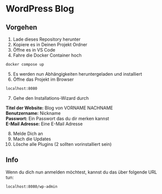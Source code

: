 # WordPress Blog

## Vorgehen

1. Lade dieses Repository herunter
2. Kopiere es in Deinen Projekt Ordner
3. Öffne es in VS Code
4. Fahre die Docker Container hoch

```bash
docker compose up
```

5. Es werden nun Abhängigkeiten heruntergeladen und installiert
6. Öffne das Projekt im Browser

```bash
localhost:8080
```

7. Gehe den Installations-Wizard durch

**Titel der Website:** Blog von VORNAME NACHNAME  
**Benutzername:** Nickname  
**Passwort:** Ein Passwort das du dir merken kannst  
**E-Mail Adresse:** Eine E-Mail Adresse

8. Melde Dich an
9. Mach die Updates
10. Lösche alle Plugins (2 sollten vorinstalliert sein)

## Info

Wenn du dich nun anmelden möchtest, kannst du das über folgende URL tun:

```bash
localhost:8080/wp-admin
```
